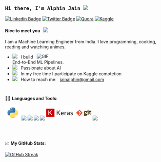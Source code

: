 ### <samp> Hi there, I'm Alphin Jain</a> <img src="https://media.giphy.com/media/hvRJCLFzcasrR4ia7z/giphy.gif" width="25"> </samp>

[![Linkedin Badge](https://img.shields.io/badge/-LinkedIn-0e76a8?style=flat-square&logo=Linkedin&logoColor=white)](https://linkedin.com/in/alphin-jain)
[![Twitter Badge](https://img.shields.io/badge/-Twitter-00acee?style=flat-squar&logo=Twitter&logoColor=white)](https://twitter.com/alph_jain)
[![Quora](https://img.shields.io/badge/Quora-%23B92B27.svg?style=flat-squar&logo=Quora&logoColor=white)](https://www.quora.com/profile/Alphin-Jain-1)
[![Kaggle](https://img.shields.io/badge/Kaggle-035a7d?style=flat-square&logo=kaggle&logoColor=white)](https://kaggle.com/alphinjain/)

#### Nice to meet you &nbsp; ![](https://visitor-badge.glitch.me/badge?page_id=jainalphin.jainalphin)

I am a Machine Learning Engineer from India. I love programming, cooking, reading and watching animes. 

<img align="right" alt="GIF" src="https://octodex.github.com/images/femalecodertocat.png" width="400" />
  

- <img src="https://media.giphy.com/media/WUlplcMpOCEmTGBtBW/giphy.gif" width="30">&nbsp;&nbsp; I build End-to-End ML Pipelines.
- <img src="https://media.tenor.com/umNL8sELi2kAAAAC/robot-joypixels.gif" width="30">&nbsp;&nbsp; Passionate about AI
- <img src="https://github.com/Gapur/Gapur/blob/main/assets/developer.gif?raw=true" width="30" />&nbsp;&nbsp; In my free time I participate on Kaggle comptetion
- <img src="https://github.com/Gapur/Gapur/blob/main/assets/message.gif?raw=true" width="30" />&nbsp;&nbsp; How to reach me: &nbsp; jainalphin@gmail.com

<br>

👨‍💻 **Languages and Tools:**  
<div>
<img height="50" src="https://raw.githubusercontent.com/github/explore/80688e429a7d4ef2fca1e82350fe8e3517d3494d/topics/python/python.png">
<img height="50" src="https://1000logos.net/wp-content/uploads/2021/11/Docker-Logo-2013.png">
<img height="50" src="https://cdn.iconscout.com/icon/free/png-256/aws-1869025-1583149.png">
<img height="50" src="https://cdn-icons-png.flaticon.com/512/2772/2772165.png">
<img height="50" src="https://upload.wikimedia.org/wikipedia/commons/thumb/2/2d/Tensorflow_logo.svg/1200px-Tensorflow_logo.svg.png">
<img height="50" src="https://raw.githubusercontent.com/jainalphin/jainalphin-portfolio/main/images/skills/keras.png">
<img height="50" src="https://raw.githubusercontent.com/github/explore/80688e429a7d4ef2fca1e82350fe8e3517d3494d/topics/git/git.png">
<img height="50" src="https://user-images.githubusercontent.com/31406378/108641411-f9374f00-7496-11eb-82a7-0fa2a9cc5f93.png">
<div>

<br></br>

📈 **My GitHub Stats:**
<p>

[![GitHub Streak](https://streak-stats.demolab.com?user=jainalphin&date_format=j%2Fn%5B%2FY%5D)](https://git.io/streak-stats)


</p>
